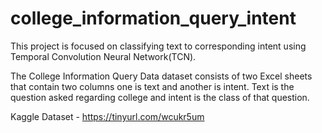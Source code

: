 # college_information_query_intent

This project is focused on classifying text to corresponding intent using Temporal Convolution Neural Network(TCN).

The College Information Query Data dataset consists of two Excel sheets that contain two columns one is text and another is intent. Text is the question asked regarding college and intent is the class of that question.

Kaggle Dataset - https://tinyurl.com/wcukr5um

